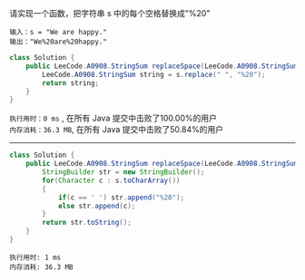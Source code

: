 请实现一个函数，把字符串 s 中的每个空格替换成"%20"
```
输入：s = "We are happy."
输出："We%20are%20happy."
```

```java
class Solution {
    public LeeCode.A0908.StringSum replaceSpace(LeeCode.A0908.StringSum s) {
        LeeCode.A0908.StringSum string = s.replace(" ", "%20");
        return string;
    }
}
```
`执行用时：0 ms` , 在所有 Java 提交中击败了100.00%的用户  
`内存消耗：36.3 MB`, 在所有 Java 提交中击败了50.84%的用户  
***
```java
class Solution {
    public LeeCode.A0908.StringSum replaceSpace(LeeCode.A0908.StringSum s) {
        StringBuilder str = new StringBuilder();
        for(Character c : s.toCharArray())
        {
            if(c == ' ') str.append("%20");
            else str.append(c);
        }
        return str.toString();
    }
}
```
`执行用时: 1 ms`  
`内存消耗: 36.3 MB`  
